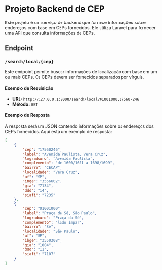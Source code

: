 # Projeto Backend de CEP

Este projeto é um serviço de backend que fornece informações sobre endereços com base em CEPs fornecidos. Ele utiliza Laravel para fornecer uma API que consulta informações de CEPs.

## Endpoint

### `/search/local/{cep}`

Este endpoint permite buscar informações de localização com base em um ou mais CEPs. Os CEPs devem ser fornecidos separados por vírgula. 

#### Exemplo de Requisição

- **URL:** `http://127.0.0.1:8000/search/local/01001000,17560-246`
- **Método:** `GET`

#### Exemplo de Resposta

A resposta será um JSON contendo informações sobre os endereços dos CEPs fornecidos. Aqui está um exemplo de resposta:

```json
[
    {
        "cep": "17560246",
        "label": "Avenida Paulista, Vera Cruz",
        "logradouro": "Avenida Paulista",
        "complemento": "de 1600/1601 a 1698/1699",
        "bairro": "CECAP",
        "localidade": "Vera Cruz",
        "uf": "SP",
        "ibge": "3556602",
        "gia": "7134",
        "ddd": "14",
        "siafi": "7235"
    },
    {
        "cep": "01001000",
        "label": "Praça da Sé, São Paulo",
        "logradouro": "Praça da Sé",
        "complemento": "lado ímpar",
        "bairro": "Sé",
        "localidade": "São Paulo",
        "uf": "SP",
        "ibge": "3550308",
        "gia": "1004",
        "ddd": "11",
        "siafi": "7107"
    }
]
